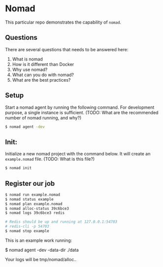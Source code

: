 # Nomad

This particular repo demonstrates the capability of `nomad`.

## Questions

There are several questions that needs to be answered here:

1. What is nomad
2. How is it different than Docker
3. Why use nomad?
4. What can you do with nomad?
5. What are the best practices?


## Setup

Start a nomad agent by running the following command. For development purpose, a single instance is sufficient. (TODO: What are the recommended number of nomad running, and why?)

```bash
$ nomad agent -dev
```

## Init:

Initialize a new nomad project with the command below. It will create an `example.nomad` file. (TODO: What is this file?)

```bash
$ nomad init
```

## Register our job


```bash
$ nomad run example.nomad
$ nomad status example
$ nomad plan example.nomad
$ nomad alloc-status 39c6bce3
$ nomad logs 39c6bce3 redis

# Redis should be up and running at 127.0.0.1:54703
# redis-cli -p 54703
$ nomad stop example
```

This is an example work running:

$ nomad agent -dev -data-dir ./data

Your logs will be tmp/nomad/alloc..
